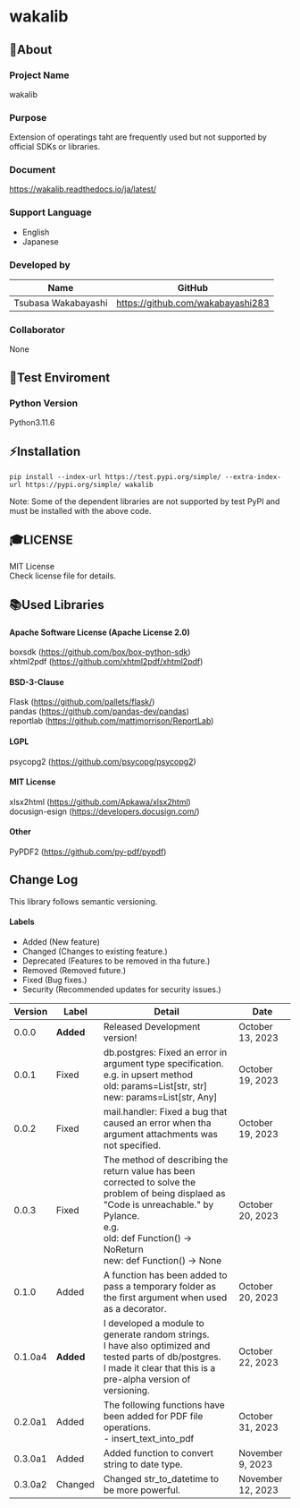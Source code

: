 # wakalib
## 🌱About
### Project Name
wakalib

### Purpose
Extension of operatings taht are frequently used but not supported
by official SDKs or libraries.

### Document
https://wakalib.readthedocs.io/ja/latest/

### Support Language
- English
- Japanese

### Developed by
| Name | GitHub |
| ---- | ------ |
| Tsubasa Wakabayashi | https://github.com/wakabayashi283 |

### Collaborator
None

## 🤖Test Enviroment
### Python Version
Python3.11.6

## ⚡️Installation
```
pip install --index-url https://test.pypi.org/simple/ --extra-index-url https://pypi.org/simple/ wakalib
```
Note:
Some of the dependent libraries are not supported by test PyPI and must be installed with the above code.

## 🎓LICENSE
MIT License  
Check license file for details.

## 📚Used Libraries
#### Apache Software License (Apache License 2.0)
boxsdk (https://github.com/box/box-python-sdk)  
xhtml2pdf (https://github.com/xhtml2pdf/xhtml2pdf)
#### BSD-3-Clause
Flask (https://github.com/pallets/flask/)  
pandas (https://github.com/pandas-dev/pandas)  
reportlab (https://github.com/mattjmorrison/ReportLab)
#### LGPL
psycopg2 (https://github.com/psycopg/psycopg2)
#### MIT License
xlsx2html (https://github.com/Apkawa/xlsx2html)  
docusign-esign (https://developers.docusign.com/)
#### Other
PyPDF2 (https://github.com/py-pdf/pypdf)


## Change Log
This library follows semantic versioning.
#### Labels
- Added (New feature)
- Changed (Changes to existing feature.)
- Deprecated (Features to be removed in tha future.)
- Removed (Removed future.)
- Fixed (Bug fixes.)
- Security (Recommended updates for security issues.)

| Version | Label | Detail | Date |
| ------- | ----- | ------ | ---- |
| 0.0.0 | **Added** | Released Development version! | October 13, 2023 |
| 0.0.1 | Fixed | db.postgres: Fixed an error in argument type specification.<br>e.g. in upsert method<br>old: params=List[str, str]<br>new: params=List[str, Any] | October 19, 2023 |
| 0.0.2 | Fixed | mail.handler: Fixed a bug that caused an error when tha argument attachments was not specified. | October 19, 2023 |
| 0.0.3 | Fixed | The method of describing the return value has been corrected to solve the problem of being displaed as "Code is unreachable." by Pylance.<br>e.g.<br>old: def Function() -> NoReturn<br>new: def Function() -> None | October 20, 2023 |
| 0.1.0 | Added | A function has been added to pass a temporary folder as the first argument when used as a decorator. | October 20, 2023 |
| 0.1.0a4 | **Added** | I developed a module to generate random strings.<br>I have also optimized and tested parts of db/postgres.<br>I made it clear that this is a pre-alpha version of versioning. | October 22, 2023 |
| 0.2.0a1 | Added | The following functions have been added for PDF file operations.<br> - insert_text_into_pdf | October 31, 2023 |
| 0.3.0a1 | Added | Added function to convert string to date type. | November 9, 2023 |
| 0.3.0a2 | Changed | Changed str_to_datetime to be more powerful. | November 12, 2023 |
